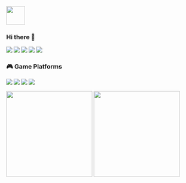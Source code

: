 <img src="https://github.com/Hitsuki9/Hitsuki9/raw/master/balloon.gif" width="50">

### Hi there 👋

![](https://img.shields.io/badge/-JavaScript-%23F7DF1E?style=flat-square&logo=JavaScript&logoColor=000)
![](https://img.shields.io/badge/-TypeScript-%23007ACC?style=flat-square&logo=TypeScript&logoColor=fff)
![](https://img.shields.io/badge/-Node.js-%23339933?style=flat-square&logo=Node.js&logoColor=fff)
![](https://img.shields.io/badge/-React-%2361DAFB?style=flat-square&logo=React&logoColor=000)
![](https://img.shields.io/badge/-Vue.js-%234FC08D?style=flat-square&logo=Vue.js&logoColor=fff)

### 🎮 Game Platforms

![](https://img.shields.io/badge/-Nintendo%20Switch-%23E60012?style=flat-square&logo=Nintendo%20Switch&logoColor=fff)
![](https://img.shields.io/badge/-PlayStation-%23003791?style=flat-square&logo=PlayStation&logoColor=fff)
![](https://img.shields.io/badge/-Steam-%23000000?style=flat-square&logo=Steam&logoColor=fff)
![](https://img.shields.io/badge/-Epic%20Games-%23313131?style=flat-square&logo=Epic%20Games&logoColor=fff)

<p align="left">
  <img height="230" src="https://github-readme-stats.vercel.app/api?username=Hitsuki9&show_icons=true&include_all_commits=true" />
  <img height="230" src="https://github-readme-stats.vercel.app/api/top-langs/?username=Hitsuki9&langs_count=5" />
</p>
